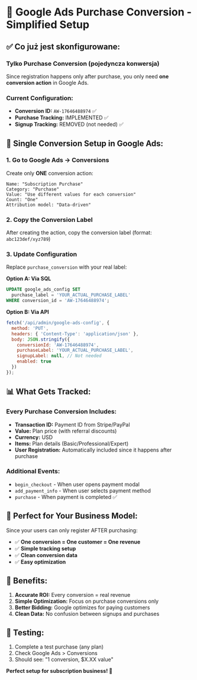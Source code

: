 # 🎯 Google Ads Purchase Conversion - Simplified Setup

## ✅ Co już jest skonfigurowane:

### **Tylko Purchase Conversion (pojedyncza konwersja)**
Since registration happens only after purchase, you only need **one conversion action** in Google Ads.

### **Current Configuration:**
- **Conversion ID:** `AW-17646488974` ✅ 
- **Purchase Tracking:** IMPLEMENTED ✅
- **Signup Tracking:** REMOVED (not needed) ✅

## 🎯 Single Conversion Setup in Google Ads:

### 1. Go to Google Ads → Conversions
Create only **ONE** conversion action:

```
Name: "Subscription Purchase"
Category: "Purchase" 
Value: "Use different values for each conversion"
Count: "One"
Attribution model: "Data-driven"
```

### 2. Copy the Conversion Label
After creating the action, copy the conversion label (format: `abc123def/xyz789`)

### 3. Update Configuration
Replace `purchase_conversion` with your real label:

**Option A: Via SQL**
```sql
UPDATE google_ads_config SET 
  purchase_label = 'YOUR_ACTUAL_PURCHASE_LABEL'
WHERE conversion_id = 'AW-17646488974';
```

**Option B: Via API**
```javascript
fetch('/api/admin/google-ads-config', {
  method: 'PUT',
  headers: { 'Content-Type': 'application/json' },
  body: JSON.stringify({
    conversionId: 'AW-17646488974',
    purchaseLabel: 'YOUR_ACTUAL_PURCHASE_LABEL',
    signupLabel: null, // Not needed
    enabled: true
  })
});
```

## 📊 What Gets Tracked:

### Every Purchase Conversion Includes:
- **Transaction ID:** Payment ID from Stripe/PayPal
- **Value:** Plan price (with referral discounts)
- **Currency:** USD
- **Items:** Plan details (Basic/Professional/Expert)
- **User Registration:** Automatically included since it happens after purchase

### Additional Events:
- `begin_checkout` - When user opens payment modal
- `add_payment_info` - When user selects payment method  
- `purchase` - When payment is completed ✅

## 🎯 Perfect for Your Business Model:

Since your users can only register AFTER purchasing:
- ✅ **One conversion = One customer = One revenue**
- ✅ **Simple tracking setup**
- ✅ **Clean conversion data**
- ✅ **Easy optimization**

## 🚀 Benefits:

1. **Accurate ROI:** Every conversion = real revenue
2. **Simple Optimization:** Focus on purchase conversions only  
3. **Better Bidding:** Google optimizes for paying customers
4. **Clean Data:** No confusion between signups and purchases

## 🧪 Testing:

1. Complete a test purchase (any plan)
2. Check Google Ads > Conversions 
3. Should see: "1 conversion, $X.XX value"

**Perfect setup for subscription business! 🎯**
